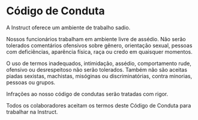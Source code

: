 # Código de Conduta

A Instruct oferece um ambiente de trabalho sadio.

Nossos funcionários trabalham em ambiente livre de assédio. Não serão tolerados comentários ofensivos sobre gênero, orientação sexual, pessoas com deficiências, aparência física, raça ou credo em quaisquer momentos.

O uso de termos inadequados, intimidação, assédio, comportamento rude, ofensivo ou desrespeitoso não serão tolerados. Também não são aceitas piadas sexistas, machistas, misóginas ou discriminatórias, contra minorias, pessoas ou grupos.

Infrações ao nosso código de condutas serão tratadas com rigor.

Todos os colaboradores aceitam os termos deste Código de Conduta para trabalhar na Instruct.